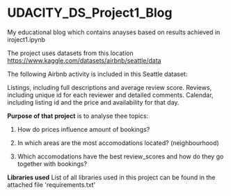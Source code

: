 # UDACITY_DS_Project1_Blog

My educational blog which contains anayses based on results achieved in iroject1.ipynb

The project uses datasets from this location https://www.kaggle.com/datasets/airbnb/seattle/data

The following Airbnb activity is included in this Seattle dataset:

Listings, including full descriptions and average review score.
Reviews, including unique id for each reviewer and detailed comments.
Calendar, including listing id and the price and availability for that day.

**Purpose of that project** is to analyse thee topics:

1. How do prices influence amount of bookings?

2. In which areas are the most accomodations located? (neighbourhood)

3. Which accomodations have the best review_scores and how do they go together with bookings?

**Libraries used**
List of all libraries used in this project can be found in the attached file 'requirements.txt'
